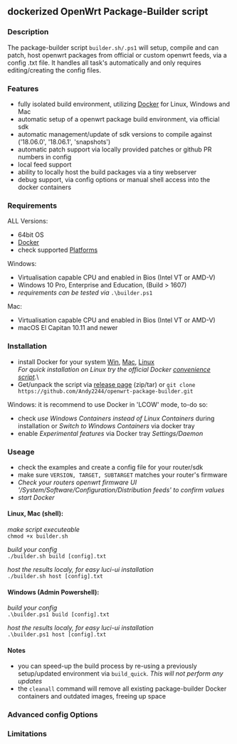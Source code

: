 ## dockerized OpenWrt Package-Builder script

### Description
The package-builder script ```builder.sh/.ps1``` will setup, compile and can patch, host openwrt packages from official or custom openwrt feeds, via a config .txt file. It handles all task's automatically and only requires editing/creating the config files.

### Features
* fully isolated build environment, utilizing [Docker](https://docs.docker.com/install/) for Linux, Windows and Mac
* automatic setup of a openwrt package build environment, via official sdk
* automatic management/update of sdk versions to compile against ('18.06.0', '18.06.1', 'snapshots')
* automatic patch support via locally provided patches or github PR numbers in config
* local feed support
* ability to locally host the build packages via a tiny webserver
* debug support, via config options or manual shell access into the docker containers

### Requirements
ALL Versions:
* 64bit OS
* [Docker](https://docs.docker.com/install/)
* check supported [Platforms](https://docs.docker.com/install/#supported-platforms)

Windows:
* Virtualisation capable CPU and enabled in Bios (Intel VT or AMD-V)
* Windows 10 Pro, Enterprise and Education, (Build > 1607)
* _requirements can be tested via_ ```.\builder.ps1```

Mac:
* Virtualisation capable CPU and enabled in Bios (Intel VT or AMD-V)
* macOS El Capitan 10.11 and newer

### Installation
* install Docker for your system [Win](https://download.docker.com/win/stable/Docker%20for%20Windows%20Installer.exe), [Mac](https://download.docker.com/mac/stable/Docker.dmg), [Linux](https://docs.docker.com/install/#supported-platforms)\
_For quick installation on Linux try the official Docker [convenience script](https://docs.docker.com/install/linux/docker-ce/ubuntu/#install-using-the-convenience-script)._\
* Get/unpack the script via [release page](https://github.com/Andy2244/openwrt-package-builder/releases) (zip/tar) or ```git clone https://github.com/Andy2244/openwrt-package-builder.git```

Windows: it is recommend to use Docker in 'LCOW' mode, to-do so:
- check _use Windows Containers instead of Linux Containers_ during installation or _Switch to Windows Containers_ via docker tray
- enable _Experimental features_ via Docker tray _Settings/Daemon_


### Useage
* check the examples and create a config file for your router/sdk
* make sure ```VERSION, TARGET, SUBTARGET``` matches your router's firmware
* _Check your routers openwrt firmware UI '/System/Software/Configuration/Distribution feeds' to confirm values_
* _start Docker_

#### Linux, Mac (shell):

_make script executeable_ \
```chmod +x builder.sh```

_build your config_ \
```./builder.sh build [config].txt```

_host the results localy, for easy luci-ui installation_ \
```./builder.sh host [config].txt```

#### Windows (Admin Powershell):

_build your config_ \
```.\builder.ps1 build [config].txt```

_host the results localy, for easy luci-ui installation_ \
```.\builder.ps1 host [config].txt```

#### Notes

* you can speed-up the build process by re-using a previously setup/updated environment via ```build_quick```. _This will not perform any updates_
* the ```cleanall``` command will remove all existing package-builder Docker containers and outdated images, freeing up space

### Advanced config Options

### Limitations
